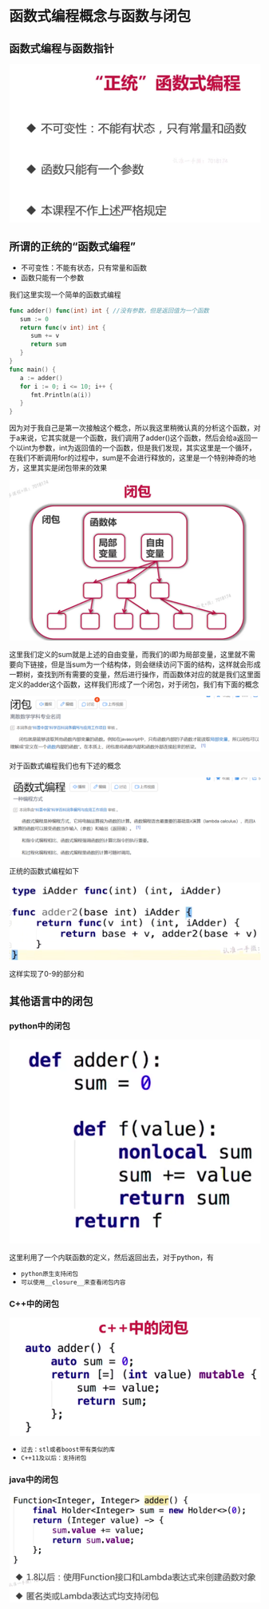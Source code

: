 # 函数式编程概念与函数与闭包

## 函数式编程与函数指针

![image-20220714111102011](Images/image-20220714111102011.png)

##  所谓的正统的“函数式编程”

- 不可变性：不能有状态，只有常量和函数
- 函数只能有一个参数

我们这里实现一个简单的函数式编程

```go
func adder() func(int) int { //没有参数，但是返回值为一个函数
   sum := 0
   return func(v int) int {
      sum += v
      return sum
   }
}
func main() {
   a := adder()
   for i := 0; i <= 10; i++ {
      fmt.Println(a(i))
   }
}
```

因为对于我自己是第一次接触这个概念，所以我这里稍微认真的分析这个函数，对于a来说，它其实就是一个函数，我们调用了adder()这个函数，然后会给a返回一个以int为参数，int为返回值的一个函数，但是我们发现，其实这里是一个循环，在我们不断调用for的过程中，sum是不会进行释放的，这里是一个特别神奇的地方，这里其实是闭包带来的效果

![image-20220714112030828](Images/image-20220714112030828.png)

这里我们定义的sum就是上述的自由变量，而我们的i即为局部变量，这里就不需要向下链接，但是当sum为一个结构体，则会继续访问下面的结构，这样就会形成一颗树，查找到所有需要的变量，然后进行操作，而函数体对应的就是我们这里面定义的adder这个函数，这样我们形成了一个闭包，对于闭包，我们有下面的概念

![image-20220714112447851](Images/image-20220714112447851.png)

对于函数式编程我们也有下述的概念

![image-20220714112534194](Images/image-20220714112534194.png)

正统的函数式编程如下

![image-20220714112656456](Images/image-20220714112656456.png)

这样实现了0-9的部分和

## 其他语言中的闭包

### python中的闭包

![image-20220714112935932](Images/image-20220714112935932.png)

这里利用了一个内联函数的定义，然后返回出去，对于python，有

- `python原生支持闭包`
- `可以使用__closure__来查看闭包内容`

### C++中的闭包

![image-20220714113146393](Images/image-20220714113146393.png)

- `过去：stl或者boost带有类似的库`
- `C++11及以后：支持闭包`

### java中的闭包

![image-20220714113335035](Images/image-20220714113335035.png)